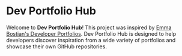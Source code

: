 # Dev Portfolio Hub

Welcome to **Dev Portfolio Hub**! This project was inspired by [Emma Bostian's Developer Portfolios](https://github.com/emmabostian/developer-portfolios). Dev Portfolio Hub is designed to help developers discover inspiration from a wide variety of portfolios and showcase their own GitHub repositories.
